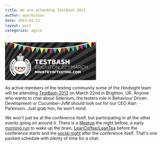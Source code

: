```yaml
---
title: We are attending TestBash 2013
author: aparkinson
date: 2013-02-13
layout: post
categories: agile
---
```


![Test Bash 2013 Logo](/assets/images/post/testbash.jpg) 

As active members of the testing community some of the Hindsight team will be attending [TestBash 2013](http://www.ministryoftesting.com/training-events/testbash-2-0/) on March 22nd in Brighton, UK. Anyone who wants to chat about Selenium, the testers role in Behaviour Driven Development or Cucumber-JVM should look out for our CEO Alan Parkinson. Just grab him, he won't mind.

We won't just be at the conference itself, but participating in all the other events going on around it. There is a [Meetup](http://www.meetup.com/SoftwareTestingClub/events/98960732/) the night before, a early [morning run](http://www.meetup.com/SoftwareTestingClub/events/107031452/) to wake up the brain, [LeanCoffee/LeanTea](http://www.meetup.com/SoftwareTestingClub/events/107498512/) before the conference starts and the [social night](http://www.meetup.com/SoftwareTestingClub/events/98961052/) after the conference itself. That's one packed schedule with plenty of time for a chat.
